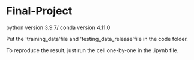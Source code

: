 # Final-Project

 python version 3.9.7/ conda version 4.11.0

 Put the 'training_data'file and 'testing_data_release'file in the code folder.
 
 To reproduce the result, just run the cell one-by-one in the .ipynb file. 

